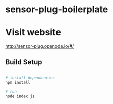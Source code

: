# sensor-plug-boilerplate

# Visit website
http://sensor-plug.openode.io/#/

## Build Setup
```bash

# install dependencies
npm install

# run
node index.js